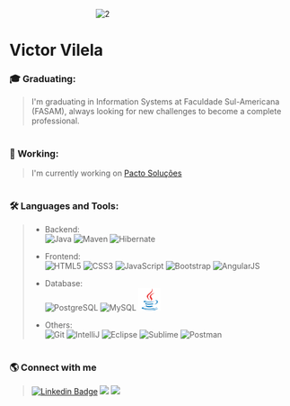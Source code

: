 <a href="https://ibb.co/frrvjY3"><img align="right" src="https://i.ibb.co/fSQmr6Z/2.png" alt="2" border="0" width="350" alt="Pngtree-computer-programming-5399562" border="0"></a>

<br/>


# Victor Vilela 

### :mortar_board: Graduating:

>I'm graduating in Information Systems at Faculdade Sul-Americana (FASAM), always looking for new challenges to become a complete professional.

#
 
### 💼 Working: 
>I'm currently working on [Pacto Soluções](https://sistemapacto.com.br/)

#
 
### 🛠 Languages and Tools:
>- Backend: </br>
>![Java](https://img.shields.io/badge/-Java-007396?logo=java&logoColor=white)
>![Maven](https://img.shields.io/badge/-Maven-C71A36?logo=apache-maven&logoColor=white)
>![Hibernate](https://img.shields.io/badge/-Hibernate-59666C?logo=hibernate&logoColor=white)
>
>- Frontend: </br>
>![HTML5](https://img.shields.io/badge/-HTML5-E34F26?logo=html5&logoColor=white)
>![CSS3](https://img.shields.io/badge/-CSS3-1572B6?logo=css3&logoColor=white)
>![JavaScript](https://img.shields.io/badge/-JavaScript-F7DF1E?logo=javascript&logoColor=white)
>![Bootstrap](https://img.shields.io/badge/-Bootstrap-7952B3?logo=bootstrap&logoColor=white)
>![AngularJS](https://cdn.jsdelivr.net/gh/devicons/devicon/icons/angularjs/angularjs-original-wordmark.svg)
>
>- Database: </br>
>![PostgreSQL](https://img.shields.io/badge/-PostgreSQL-4169E1?logo=postgresql&logoColor=white)
>![MySQL](https://img.shields.io/badge/-MySQL-4479A1?logo=mysql&logoColor=white)
><a href="https://www.java.com" target="_blank"> <img src="https://raw.githubusercontent.com/devicons/devicon/master/icons/java/java-original.svg" alt="java" width="40" height="40"/> </a>
>- Others: </br>
>![Git](https://img.shields.io/badge/-Git-F05032?logo=git&logoColor=white)
>![IntelliJ](https://img.shields.io/badge/-IntelliJ%20IDEA-000000?logo=intellijidea&logoColor=white)
>![Eclipse](https://img.shields.io/badge/-Eclipse-2C2255?logo=eclipseide&logoColor=white)
>![Sublime](https://img.shields.io/badge/-Sublime%20Text-FF9800?logo=sublime-text&logoColor=white)
>![Postman](https://img.shields.io/badge/-Postman-FF6C37?logo=postman&logoColor=white)

#

### 🌎 Connect with me

>[![Linkedin Badge](https://img.shields.io/badge/-LinkedIn-blue?style=flat-square&logo=Linkedin&logoColor=white&link=https://www.linkedin.com/in/isadora-rodrigues-stangarlin-48402b141/)](https://www.linkedin.com/in/victor-soares-vilela-4131a1198/)
<a href="https://www.instagram.com/victor.s.vilela/"><img src="https://img.shields.io/badge/Instagram-%23E4405F.svg?&style=flat-square&logo=instagram&logoColor=white"></a>
<a href="https://www.facebook.com/profile.php?id=100001216628040"><img src="https://img.shields.io/badge/Facebook-%231877F2.svg?&style=flat-square&logo=facebook&logoColor=white">  </a>

